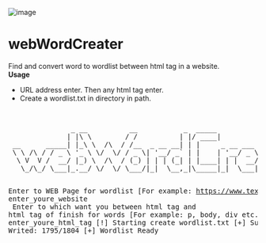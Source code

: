 ![image](https://user-images.githubusercontent.com/81925511/199906184-3fb37ef4-0291-4427-9664-dada536cf12a.png)

# webWordCreater
Find and convert word to wordlist between html tag in a website.<br>
<strong>Usage</strong><br>
- URL address enter. Then any html tag enter. <br> 
- Create a wordlist.txt in directory in path.
<br>
<pre>
               _ __          __           _  _____                _
              | |\ \        / /          | |/ ____|              | |
 __      _____| |_\ \  /\  / /__  _ __ __| | |     _ __ ___  __ _| |_ ___ _ __
 \ \ /\ / / _ \ '_ \ \/  \/ / _ \| '__/ _` | |    | '__/ _ \/ _` | __/ _ \ '__|
  \ V  V /  __/ |_) \  /\  / (_) | | | (_| | |____| | |  __/ (_| | ||  __/ |
   \_/\_/ \___|_.__/ \/  \/ \___/|_|  \__,_|\_____|_|  \___|\__,_|\__\___|_|

Enter to WEB Page for wordlist [For example: https://www.text.com]: enter_youre_website <br>
Enter to which want you between html tag and html tag of finish for words [For example: p, body, div etc.]: enter_youre_html_tag
[!] Starting create wordlist.txt 
[+] Successfully Writed: 1795/1804
[+] Wordlist Ready 

</pre>

